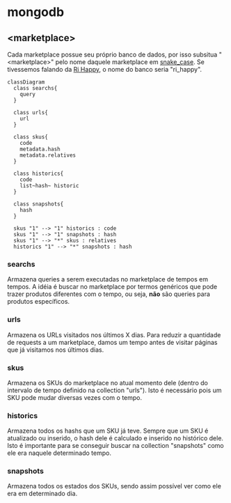 # mongodb

## \<marketplace>
Cada marketplace possue seu próprio banco de dados, por isso subsitua "\<marketplace>" pelo nome daquele marketplace em [snake_case](https://en.wikipedia.org/wiki/Snake_case). Se tivessemos falando da [Ri Happy](https://www.rihappy.com.br/), o nome do banco seria "ri_happy".  

```mermaid
classDiagram
  class searchs{
    query
  }
  
  class urls{
    url
  }
  
  class skus{
    code
    metadata.hash
    metadata.relatives
  }

  class historics{
    code
    list~hash~ historic
  }

  class snapshots{
    hash
  }
  
  skus "1" --> "1" historics : code
  skus "1" --> "1" snapshots : hash
  skus "1" --> "*" skus : relatives
  historics "1" --> "*" snapshots : hash
```

### searchs
Armazena queries a serem executadas no marketplace de tempos em tempos. A idéia é buscar no marketplace por termos genéricos que pode trazer produtos diferentes com o tempo, ou seja, **não** são queries para produtos específicos.  

### urls
Armazena os URLs visitados nos últimos X dias. Para reduzir a quantidade de requests a um marketplace, damos um tempo antes de visitar páginas que já visitamos nos últimos dias.  

### skus
Armazena os SKUs do marketplace no atual momento dele (dentro do intervalo de tempo definido na collection "urls"). Isto é necessário pois um SKU pode mudar diversas vezes com o tempo.  

### historics
Armazena todos os hashs que um SKU já teve. Sempre que um SKU é atualizado ou inserido, o hash dele é calculado e inserido no histórico dele. Isto é importante para se conseguir buscar na collection "snapshots" como ele era naquele determinado tempo.   

### snapshots
Armazena todos os estados dos SKUs, sendo assim possível ver como ele era em determinado dia.  
